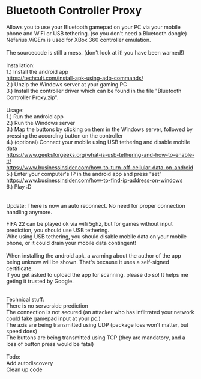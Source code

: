# Bluetooth Controller Proxy
Allows you to use your Bluetooth gamepad on your PC via your mobile phone and WiFi or USB tethering. (so you don't need a Bluetooth dongle)<br>
Nefarius.ViGEm is used for XBox 360 controller emulation.<br>
<br>
The sourcecode is still a mess. (don't look at it! you have been warned!) <br>
<br>
Installation:<br>
1.) Install the android app<br>
https://techcult.com/install-apk-using-adb-commands/<br>
2.) Unzip the Windows server at your gaming PC<br>
3.) Install the controller driver which can be found in the file "Bluetooth Controller Proxy.zip".<br>
<br>
Usage:<br>
1.) Run the android app<br>
2.) Run the Windows server<br>
3.) Map the buttons by clicking on them in the Windows server, followed by pressing the according button on the controller<br>
4.) (optional) Connect your mobile using USB tethering and disable mobile data<br>
https://www.geeksforgeeks.org/what-is-usb-tethering-and-how-to-enable-it/<br>
https://www.businessinsider.com/how-to-turn-off-cellular-data-on-android<br>
5.) Enter your computer's IP in the android app and press "set"<br>
https://www.businessinsider.com/how-to-find-ip-address-on-windows<br>
6.) Play :D<br>
<br>
<br>
Update:
There is now an auto reconnect. No need for proper connection handling anymore.

FIFA 22 can be played ok via wifi 5ghz, but for games without input prediction, you should use USB tethering.<br>
Whe using USB tethering, you should disable mobile data on your mobile phone, or it could drain your mobile data contingent!<br>
<br>
When installing the android apk, a warning about the author of the app being unknow will be shown. That's because it uses a self-signed certificate.<br>
If you get asked to upload the app for scanning, please do so! It helps me geting it trusted by Google.<br>


<br>
Technical stuff:<br>
There is no serverside prediction<br>
The connection is not secured (an attacker who has infiltrated your network could fake gamepad input at your pc.)<br>
The axis are being transmitted using UDP (package loss won't matter, but speed does)<br>
The buttons are being transmitted using TCP (they are mandatory, and a loss of button press would be fatal)<br>
<br>
Todo:<br>
Add autodiscovery<br>
Clean up code
